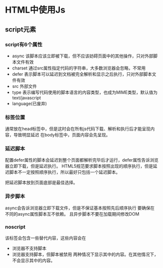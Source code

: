 # HTML中使用Js
## script元素
### script有6个属性
- async  该脚本应该立即被下载，但不应该妨碍页面中的其他操作，只对外部脚本文件有效    
- charset  通过src属性指定代码的字符串，大多数浏览器会忽略，不常用
- defer  表示脚本可以延迟到文档被完全解析和显示之后执行，只对外部脚本文件有效
- src  外部文件
- type  表示编写代码使用的脚本语言的内容类型，也成为MIME类型，默认值为text/javascript
- language(已废弃)

### 标签位置
通常放在head标签中，但是这时会在所有js代码下载、解析和执行后才能呈现内容，导致明显延迟
在body标签中，页面内容会先呈现。
### 延迟脚本
配置defer属性的脚本会延迟到整个页面都解析完毕后才运行，defer属性告诉浏览器立即下载，但是延迟执行。
HTML5规范要求脚本按照出现的顺序执行，但是延迟脚本不一定按照顺序执行，所以最好只包括一个延迟脚本。

把延迟脚本放到页面底部是最佳选择。

### 异步脚本
async会告诉浏览器立即下载文件，但是不保证基本按照先后顺序执行
要确保在不同的async属性脚本互不依赖。
且异步脚本不要在加载期间修改DOM

### noscript
该标签会包含一些替代内容，这些内容会在
- 浏览器不支持脚本
- 浏览器支持脚本，但脚本被禁用
两种情况下显示其中的内容。在其他情况下，不会显示其中的内容。


